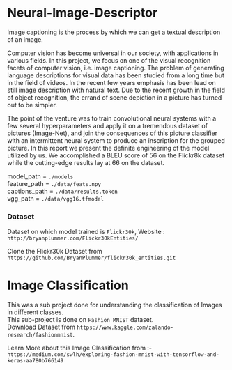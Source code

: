 # Neural-Image-Descriptor
Image captioning is the process by which we can get a textual description of an image.  

Computer vision has become universal in our society, with applications in various fields. In this project, we focus on one of the visual recognition facets of computer vision, i.e. image captioning. The problem of generating language descriptions for visual data has been studied from a long time but in the field of videos. In the recent few years emphasis has been lead on still image description with natural text. Due to the recent growth in the field of object recognition, the errand of scene depiction in a picture has turned out to be simpler.   

The point of the venture was to train convolutional neural systems with a few several
hyperparameters and apply it on a tremendous dataset of pictures (Image-Net), and join the
consequences of this picture classifier with an intermittent neural system to produce an
inscription for the grouped picture. In this report we present the definite engineering of the
model utilized by us. We accomplished a BLEU score of 56 on the Flickr8k dataset while the
cutting-edge results lay at 66 on the dataset.  

model_path = `./models`  
feature_path = `./data/feats.npy`  
captions_path = `./data/results.token`  
vgg_path = `./data/vgg16.tfmodel`  

### Dataset
Dataset on which model trained is `Flickr30k`, Website : `http://bryanplummer.com/Flickr30kEntities/`  

Clone the Flickr30k Dataset from `https://github.com/BryanPlummer/flickr30k_entities.git`  

# Image Classification
This was a sub project done for understanding the classification of Images in different classes.  
This sub-project is done on `Fashion MNIST` dataset.  
Download Dataset from `https://www.kaggle.com/zalando-research/fashionmnist`.  

Learn More about this Image Classification from :- `https://medium.com/swlh/exploring-fashion-mnist-with-tensorflow-and-keras-aa780b766149`
